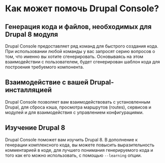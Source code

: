 # Как может помочь Drupal Console?

## Генерация кода и файлов, необходимых для Drupal 8 модуля
Drupal Console предоставляет ряд команд для быстрого создания кода. При использовании любой команды у вас запросят серию вопросов о том, что именно вы хотите сгенерировать.
Основываясь на этом взаимодействии с пользователем, будет сгенерирован шаблон кода для построения требуемого компонента.

## Взаимодействие с вашей Drupal-инсталляцией
Drupal Console позволяет вам взаимодействовать с установленным Drupal, для сброса кэша, просмотра маршрутов (routes), сервисов и модулей и для взаимодействия с управлением конфигурациями.

## Изучение Drupal 8
Drupal Console поможет вам изучить Drupal 8. В дополнение к генерации комплексного кода, вы можете повысить выразительность комментарией в коде, для лучшего понимания генерируемого кода и того как его можно использовать, с помощью `--learning` опции.
